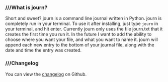 ### ///What is journ?
Short and sweet? journ is a command line journal written in Python. journ is completely run in your terminal. To use it after installing, just type `journ` in your terminal, and hit enter. Currently journ only uses the file journ.txt that it creates the first time you run it. In the future I want to add the ability to choose where you want your file, and what you want to name it. journ will append each new entry to the bottom of your journal file, along with the date and time the entry was created. 

### ///Changelog
You can view the [changelog](https://github.com/ronbecker/journ/blob/master/CHANGELOG.md) on Github.
